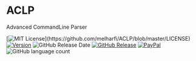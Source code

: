 # ACLP
Advanced CommandLine Parser

[![MIT License](https://img.shields.io/apm/l/atomic-design-ui.svg?)](https://github.com/melharfi/ACLP/blob/master/LICENSE)
[![Version](https://badge.fury.io/gh/tterb%2FHyde.svg)](https://github.com/melharfi/ACLP)
![GitHub Release Date](https://img.shields.io/github/release-date/melharfi/ACLP?color=Green)
[![GitHub Release](https://img.shields.io/github/v/release/melharfi/ACLP)](https://github.com/melharfi/ACLP/releases) 
[![PayPal](https://img.shields.io/badge/paypal-donate-yellow.svg)](https://www.paypal.com/cgi-bin/webscr?cmd=_s-xclick&hosted_button_id=VN92ND2CDMX92)
![GitHub language count](https://img.shields.io/github/languages/count/melharfi/ACLP?color=red)

